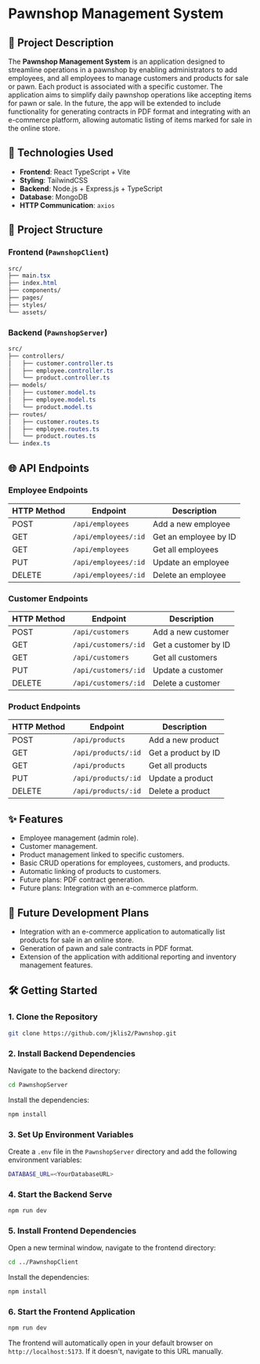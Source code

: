 # Pawnshop Management System

## 📝 Project Description

The **Pawnshop Management System** is an application designed to streamline operations in a pawnshop by enabling administrators to add employees, and all employees to manage customers and products for sale or pawn. Each product is associated with a specific customer. The application aims to simplify daily pawnshop operations like accepting items for pawn or sale. In the future, the app will be extended to include functionality for generating contracts in PDF format and integrating with an e-commerce platform, allowing automatic listing of items marked for sale in the online store.

## 🔧 Technologies Used

- **Frontend**: React TypeScript + Vite
- **Styling**: TailwindCSS
- **Backend**: Node.js + Express.js + TypeScript
- **Database**: MongoDB
- **HTTP Communication**: `axios`

## 📂 Project Structure

### Frontend (`PawnshopClient`)

```css
src/
├── main.tsx
├── index.html
├── components/
├── pages/
├── styles/
└── assets/
```

### Backend (`PawnshopServer`)

```css
src/
├── controllers/
│   ├── customer.controller.ts
│   ├── employee.controller.ts
│   └── product.controller.ts
├── models/
│   ├── customer.model.ts
│   ├── employee.model.ts
│   └── product.model.ts
├── routes/
│   ├── customer.routes.ts
│   ├── employee.routes.ts
│   └── product.routes.ts
└── index.ts
```

## 🌐 API Endpoints

### Employee Endpoints

| HTTP Method | Endpoint             | Description              |
|-------------|----------------------|--------------------------|
| POST        | `/api/employees`     | Add a new employee       |
| GET         | `/api/employees/:id` | Get an employee by ID    |
| GET         | `/api/employees`     | Get all employees        |
| PUT         | `/api/employees/:id` | Update an employee       |
| DELETE      | `/api/employees/:id` | Delete an employee       |

### Customer Endpoints

| HTTP Method | Endpoint             | Description              |
|-------------|----------------------|--------------------------|
| POST        | `/api/customers`     | Add a new customer       |
| GET         | `/api/customers/:id` | Get a customer by ID     |
| GET         | `/api/customers`     | Get all customers        |
| PUT         | `/api/customers/:id` | Update a customer        |
| DELETE      | `/api/customers/:id` | Delete a customer        |D

### Product Endpoints

| HTTP Method | Endpoint             | Description              |
|-------------|----------------------|--------------------------|
| POST        | `/api/products`      | Add a new product        |
| GET         | `/api/products/:id`  | Get a product by ID      |
| GET         | `/api/products`      | Get all products         |
| PUT         | `/api/products/:id`  | Update a product         |
| DELETE      | `/api/products/:id`  | Delete a product         |

## ✨ Features

- Employee management (admin role).
- Customer management.
- Product management linked to specific customers.
- Basic CRUD operations for employees, customers, and products.
- Automatic linking of products to customers.
- Future plans: PDF contract generation.
- Future plans: Integration with an e-commerce platform.

## 🚀 Future Development Plans

- Integration with an e-commerce application to automatically list products for sale in an online store.
- Generation of pawn and sale contracts in PDF format.
- Extension of the application with additional reporting and inventory management features.

## 🛠️ Getting Started

### 1. Clone the Repository

```bash
git clone https://github.com/jklis2/Pawnshop.git
```
### 2.  Install Backend Dependencies
Navigate to the backend directory:
```bash
cd PawnshopServer
```
Install the dependencies:
```bash
npm install
```

### 3. Set Up Environment Variables

Create a `.env` file in the `PawnshopServer` directory and add the following environment variables:

```bash
DATABASE_URL=<YourDatabaseURL>
```

### 4. Start the Backend Serve

```bash
npm run dev
```

### 5. Install Frontend Dependencies

Open a new terminal window, navigate to the frontend directory:

```bash
cd ../PawnshopClient
```
Install the dependencies:

```bash
npm install
```

### 6. Start the Frontend Application

```bash
npm run dev
```

The frontend will automatically open in your default browser on `http://localhost:5173`. If it doesn't, navigate to this URL manually.
